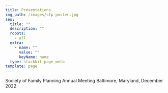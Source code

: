```yaml
---
title: Presentations
img_path: /images/sfp-poster.jpg
seo:
  title: ""
  description: ""
  robots:
    - all
  extra:
    - name: ""
      value: ""
      keyName: name
  type: stackbit_page_meta
template: page
---
```

S﻿ociety of Family Planning Annual Meeting 
B﻿altimore, Maryland, December 2022 